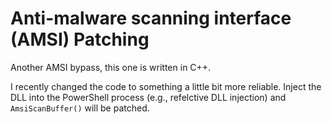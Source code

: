# Anti-malware scanning interface (AMSI) Patching
Another AMSI bypass, this one is written in C++.

I recently changed the code to something a little bit more reliable. Inject the DLL into the PowerShell process (e.g., refelctive DLL injection) and `AmsiScanBuffer()` will be patched.
